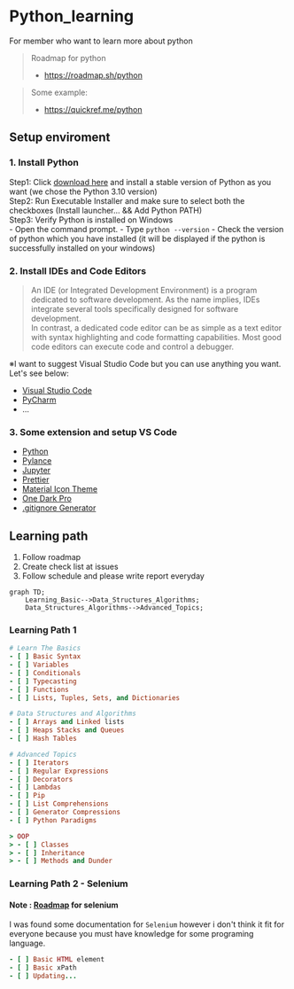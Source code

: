 # Python_learning

For member who want to learn more about python

> Roadmap for python
> - https://roadmap.sh/python

> Some example:
> - https://quickref.me/python

## Setup enviroment
### 1. Install Python<br>
Step1: Click [download here](https://www.python.org/downloads/) and install a stable version of Python as you want (we chose the Python 3.10 version)<br>
Step2: Run Executable Installer and make sure to select both the checkboxes (Install launcher... && Add Python PATH)<br>
Step3: Verify Python is installed on Windows<br>
    - Open the command prompt.
    - Type ```python --version```
    - Check the version of python which you have installed (it will be displayed if the python is successfully installed on your windows)

### 2. Install IDEs and Code Editors<br>
> An IDE (or Integrated Development Environment) is a program dedicated to software development. As the name implies, IDEs integrate several tools specifically designed for software development. <br>
> In contrast, a dedicated code editor can be as simple as a text editor with syntax highlighting and code formatting capabilities. Most good code editors can execute code and control a debugger.

※I want to suggest Visual Studio Code but you can use anything you want. Let's see below:
- [Visual Studio Code](https://code.visualstudio.com/download)
- [PyCharm](https://www.jetbrains.com/ja-jp/pycharm/download/)
- ...

### 3. Some extension and setup VS Code

- [Python](https://marketplace.visualstudio.com/items?itemName=ms-python.python)
- [Pylance](https://marketplace.visualstudio.com/items?itemName=ms-python.vscode-pylance)
- [Jupyter](https://marketplace.visualstudio.com/items?itemName=ms-toolsai.jupyter)
- [Prettier](https://marketplace.visualstudio.com/items?itemName=esbenp.prettier-vscode)
- [Material Icon Theme](https://marketplace.visualstudio.com/items?itemName=PKief.material-icon-theme)
- [One Dark Pro](https://marketplace.visualstudio.com/items?itemName=zhuangtongfa.Material-theme)
- [.gitignore Generator](https://marketplace.visualstudio.com/items?itemName=piotrpalarz.vscode-gitignore-generator)

## Learning path
1. Follow roadmap
2. Create check list at issues
3. Follow schedule and please write report everyday

```mermaid
graph TD;
    Learning_Basic-->Data_Structures_Algorithms;
    Data_Structures_Algorithms-->Advanced_Topics;
```

### Learning Path 1
```rb
# Learn The Basics
- [ ] Basic Syntax
- [ ] Variables
- [ ] Conditionals
- [ ] Typecasting
- [ ] Functions
- [ ] Lists, Tuples, Sets, and Dictionaries

# Data Structures and Algorithms
- [ ] Arrays and Linked lists
- [ ] Heaps Stacks and Queues
- [ ] Hash Tables

# Advanced Topics
- [ ] Iterators
- [ ] Regular Expressions
- [ ] Decorators
- [ ] Lambdas
- [ ] Pip
- [ ] List Comprehensions
- [ ] Generator Compressions
- [ ] Python Paradigms

> OOP
> - [ ] Classes
> - [ ] Inheritance
> - [ ] Methods and Dunder

```

### Learning Path 2 - Selenium
#### Note : [Roadmap](https://www.geeksforgeeks.org/how-to-learn-selenium-a-complete-roadmap/) for selenium
I was found some documentation for `Selenium` however i don't think it fit for everyone because you must have knowledge for some programing language.
```rb
- [ ] Basic HTML element
- [ ] Basic xPath
- [ ] Updating...
```
